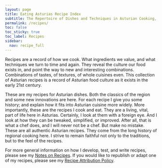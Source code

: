 ```yaml
---
layout: page
title: Eating Asturias Recipe Index
subtitle: The Repertoire of Dishes and Techniques in Asturian Cooking, both Traditional and Modern
permalink: /recipes/
toc: false
toc_sticky: true
toc_label: Recipes
sidebar:
  nav: recipe_full
---
```

Recipes are a record of how we cook. What ingredients we value, and what techniques we turn to time and again. They reveal the culture our food exists in, and point the way to new and interesting combinations. Combinations of tastes, of textures, of whole cuisines even. This collection of Asturian recipes is a record of Asturian food culture as it exists in the early 21st century.

These are my recipes for Asturian dishes. Both the classics of the region and some new innovations are here. For each recipe I give you some history; and explain how it fits into Asturian cuisine more widely. More importantly, these are the recipes I cook and eat. They are a living, vital, part of life here in Asturias. Certainly, I look at them with a foreign eye. And I look at how they can be tweaked, simplified, or improved. After all, that is what a chef does, and I will never not be a chef. But make no mistake. These are all authentic Asturian recipes. They come from the long history of regional cooking here. I strive to remain faithful not only to the traditions, but to the feel of the recipes.

For more general information on how I develop, test, and write recipes, please see my [Notes on Recipes](/recipes/notes-on-recipes/). If you would like to republish or adapt one of my recipes, please see my [Recipe Attribution Policy](/about/policies/#recipe-attribution-policy). 